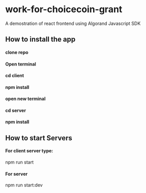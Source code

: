# work-for-choicecoin-grant
A demostration of react frontend using Algorand Javascript SDK


## How to install the app

#### clone repo


#### Open terminal

#### cd client

#### npm install

#### open new terminal 

#### cd server 

#### npm install


## How to start Servers

#### For client server type: 
npm run start

#### For server

npm run start:dev

